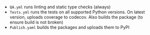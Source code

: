 - `QA.yml` runs linting and static type checks (always)
- `Tests.yml` runs the tests on all supported Python versions. On latest version, uploads coverage to codecov. Also builds the package (to ensure build is not broken)
- `Publish.yaml` builds the packages and uploads them to PyPI